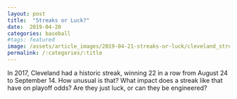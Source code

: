 ```yaml
---
layout: post
title:  "Streaks or Luck?"
date:  2019-04-20
categories: baseball
#tags: featured
image: /assets/article_images/2019-04-21-streaks-or-luck/cleveland_streak.jpg
permalink: /:categories/:title
---
```


In 2017, Cleveland had a historic streak, winning 22 in a row from August 24 to September 14.  How unusual is that?  What impact does a streak like that have on playoff odds?  Are they just luck, or can they be engineered?  
